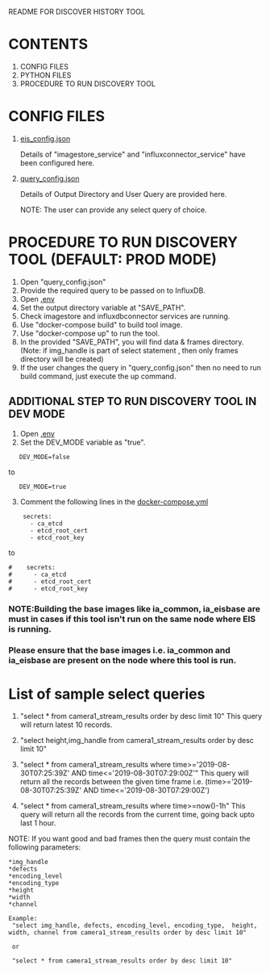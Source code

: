 README FOR DISCOVER HISTORY TOOL

# CONTENTS #

1. CONFIG FILES
2. PYTHON FILES
3. PROCEDURE TO RUN DISCOVERY TOOL


# CONFIG FILES #

1. [eis_config.json](config/eis_config.json)

    Details of "imagestore_service" and "influxconnector_service" have been configured here.

2. [query_config.json](config/query_config.json)
  
    Details of Output Directory and User Query are provided here.

    NOTE: The user can provide any select query of choice.


# PROCEDURE TO RUN DISCOVERY TOOL (DEFAULT: PROD MODE) #

 1. Open "query_config.json"
 2. Provide the required query to be passed on to InfluxDB.
 3. Open [.env](DiscoverHistory/.env)
 4. Set the output directory variable at "SAVE_PATH".
 5. Check imagestore and influxdbconnector services are running.
 6. Use "docker-compose build" to build tool image.
 7. Use "docker-compose up" to run the tool.
 8. In the provided "SAVE_PATH", you will find data & frames directory.
    (Note: if img_handle is part of select statement , then only frames
    directory will be created)
 9. If the user changes the query in "query_config.json" then no need to run build command, just execute the up command.

 ## ADDITIONAL STEP TO RUN DISCOVERY TOOL IN DEV MODE
 1. Open [.env](DiscoverHistory/.env)
 2. Set the DEV_MODE variable as "true".
 ```
    DEV_MODE=false
 ```
to
 ```
    DEV_MODE=true
 ```
3. Comment the following lines in the [docker-compose.yml](DiscoverHistory/docker-compose.yml)
```
    secrets:
      - ca_etcd
      - etcd_root_cert
      - etcd_root_key

```
to
```
#    secrets:
#      - ca_etcd
#      - etcd_root_cert
#      - etcd_root_key

```
### NOTE:Building the base images like ia_common, ia_eisbase are must in cases if this tool isn't run on the same node where EIS is running.
### Please ensure that the base images i.e. ia_common and ia_eisbase are present on the node where this tool is run.

# List of sample select queries #

1. "select * from camera1_stream_results order by desc limit 10"
   This query will return latest 10 records.

2. "select height,img_handle from camera1_stream_results order by desc limit 10"

3. "select * from camera1_stream_results where time>='2019-08-30T07:25:39Z' AND time<='2019-08-30T07:29:00Z'"
    This query will return all the records between the given time frame i.e. (time>='2019-08-30T07:25:39Z' AND time<='2019-08-30T07:29:00Z')

4. "select * from camera1_stream_results where time>=now()-1h"
    This query will return all the records from the current time, going back upto last 1 hour.

NOTE: If you want good and bad frames then the query must contain the following parameters:
	
	*img_handle
	*defects
	*encoding_level
	*encoding_type
	*height
	*width
	*channel

    Example: 
     "select img_handle, defects, encoding_level, encoding_type,  height, width, channel from camera1_stream_results order by desc limit 10"

     or

     "select * from camera1_stream_results order by desc limit 10"



